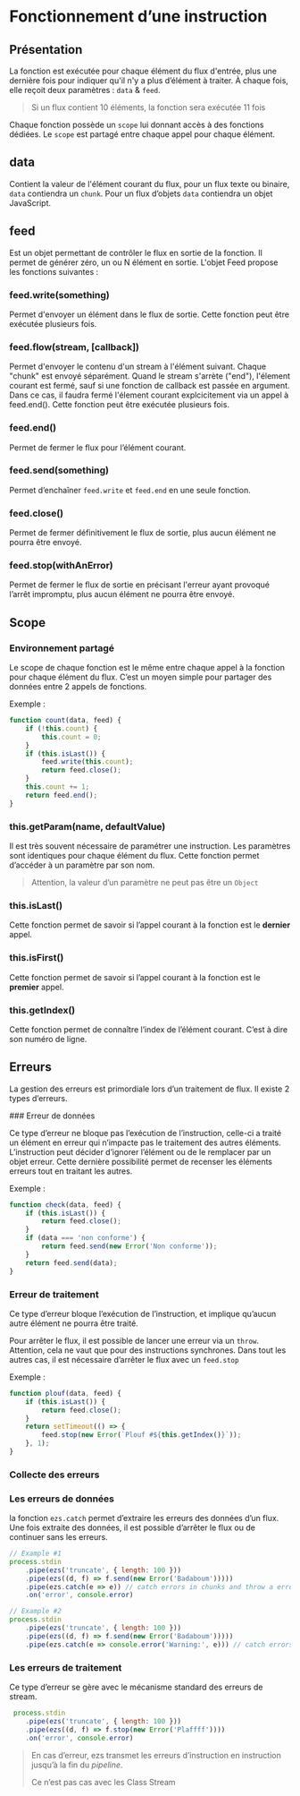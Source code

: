# Fonctionnement d’une instruction

## Présentation

La fonction est exécutée pour chaque élément du flux d'entrée, plus une dernière
fois pour indiquer qu'il n'y a plus d’élément à traiter. À chaque fois, elle
reçoit deux paramètres : `data` & `feed`.

> Si un flux contient 10 éléments, la fonction sera exécutée 11 fois

Chaque fonction possède un  `scope` lui donnant accès à des fonctions dédiées.
Le `scope` est partagé entre chaque appel pour chaque élément.

## data

Contient la valeur de l'élément courant du flux, pour un flux texte ou binaire,
`data` contiendra un `chunk`. Pour un flux d’objets `data` contiendra un objet
JavaScript.

## feed

Est un objet permettant de contrôler le flux en sortie de la fonction. Il permet
de générer zéro, un ou N élément en sortie. L'objet Feed propose les fonctions
suivantes :

### feed.write(something)

Permet d'envoyer un élément dans le flux de sortie.
Cette fonction peut être exécutée plusieurs fois.

### feed.flow(stream, [callback])

Permet d'envoyer le contenu d'un stream à l'élément suivant.
Chaque "chunk" est envoyé séparément. Quand le stream s'arrète ("end"), l'élement courant est fermé,
sauf si une fonction de callback est passée en argument. Dans ce cas, il faudra fermé l'élement courant explcicitement
via un appel à feed.end().
Cette fonction peut être exécutée plusieurs fois.


### feed.end()

Permet de fermer le flux pour l’élément courant.

### feed.send(something)

Permet d’enchaîner `feed.write` et `feed.end` en une seule fonction.

### feed.close()

Permet de fermer définitivement le flux de sortie, plus aucun élément ne pourra
être envoyé.

### feed.stop(withAnError)

Permet de fermer le flux de sortie en précisant l'erreur ayant provoqué l’arrêt
impromptu, plus aucun élément ne pourra être envoyé.

## Scope

### Environnement partagé

Le scope de chaque fonction est le même entre chaque appel à la fonction pour
chaque élément du flux. C’est un moyen simple pour partager des données entre 2
appels de fonctions.

Exemple :

```js
function count(data, feed) {
    if (!this.count) {
        this.count = 0;
    }
    if (this.isLast()) {
        feed.write(this.count);
        return feed.close();
    }
    this.count += 1;
    return feed.end();
}
```

### this.getParam(name, defaultValue)

Il est très souvent nécessaire de paramétrer une instruction. Les paramètres
sont identiques pour chaque élément du flux. Cette fonction permet d’accéder à
un paramètre par son nom.

> Attention, la valeur d’un paramètre ne peut pas être un `Object`

### this.isLast()

Cette fonction permet de savoir si l’appel courant à la fonction est le
**dernier** appel.

### this.isFirst()

Cette fonction permet de savoir si l’appel courant à la fonction est le
**premier** appel.

### this.getIndex()

Cette fonction permet de connaître l’index de l’élément courant.
C’est à dire son numéro de ligne.

## Erreurs

La gestion des erreurs est primordiale lors d’un traitement de flux. Il existe 2
types d’erreurs.

### Erreur de données

Ce type d’erreur ne bloque pas l’exécution de l’instruction, celle-ci a traité
un élément en erreur qui n’impacte pas le traitement des autres éléments.
L’instruction peut décider d’ignorer l’élément ou de le remplacer par un objet
erreur. Cette dernière possibilité permet de recenser les éléments erreurs tout
en traitant les autres.

Exemple :

```js
function check(data, feed) {
    if (this.isLast()) {
        return feed.close();
    }
    if (data === 'non conforme') {
        return feed.send(new Error('Non conforme'));
    }
    return feed.send(data);
}
```

### Erreur de traitement

Ce type d’erreur bloque l’exécution de l’instruction, et implique qu’aucun autre
élément ne pourra être traité.

Pour arrêter le flux, il est possible de lancer une erreur via un `throw`.
Attention, cela ne vaut que pour des instructions synchrones. Dans tout les
autres cas, il est nécessaire d’arrêter le flux avec un `feed.stop`

Exemple :

```js
function plouf(data, feed) {
    if (this.isLast()) {
        return feed.close();
    }
    return setTimeout(() => {
        feed.stop(new Error(`Plouf #${this.getIndex()}`));
    }, 1);
}
```

### Collecte des erreurs

### Les erreurs de données

la fonction `ezs.catch` permet d’extraire les erreurs des données d’un flux. Une
fois extraite des données, il est possible d’arrêter le flux ou de continuer
sans les erreurs.

```js
// Example #1
process.stdin
    .pipe(ezs('truncate', { length: 100 }))
    .pipe(ezs((d, f) => f.send(new Error('Badaboum')))))
    .pipe(ezs.catch(e => e)) // catch errors in chunks and throw a error, which breaking the pipeline
    .on('error', console.error)

// Example #2
process.stdin
    .pipe(ezs('truncate', { length: 100 }))
    .pipe(ezs((d, f) => f.send(new Error('Badaboum')))))
    .pipe(ezs.catch(e => console.error('Warning:', e))) // catch errors in chunks to display them without breaking the pipeline
```

### Les erreurs de traitement

Ce type d’erreur se gère avec le mécanisme standard des erreurs de stream.

```js
 process.stdin
    .pipe(ezs('truncate', { length: 100 }))
    .pipe(ezs((d, f) => f.stop(new Error('Plaffff'))))
    .on('error', console.error)
```

> En cas d’erreur, ezs transmet les erreurs d’instruction en instruction jusqu’à la fin du _pipeline_.
>
> Ce n’est pas cas avec les Class Stream
